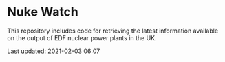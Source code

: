 # Nuke Watch

This repository includes code for retrieving the latest information available on the output of EDF nuclear power plants in the UK.

Last updated: 2021-02-03 06:07